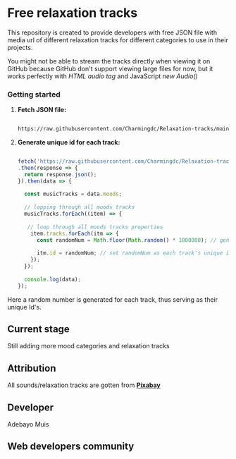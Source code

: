 # Free relaxation tracks

This repository is created to provide developers with free JSON file with media url of different relaxation tracks for different categories to use in their projects.

You might not be able to stream the tracks directly when viewing it on GitHub because GitHub don't support viewing large files for now, but it works perfectly with *HTML audio tag* and JavaScript *new Audio()*


### Getting started

1. **Fetch JSON file:**
   ```bash
   
   https://raw.githubusercontent.com/Charmingdc/Relaxation-tracks/main/src/moods.json
   ```
2. **Generate unique id for each track:** 
   ```javascript
   
   fetch('https://raw.githubusercontent.com/Charmingdc/Relaxation-tracks/main/src/moods.json')
   .then(response => {
     return response.json(); 
   }).then(data => {
     
     const musicTracks = data.moods;
     
     // lopping through all moods tracks
     musicTracks.forEach((item) => {
       
      // loop through all moods tracks properties
       item.tracks.forEach(itm => {
         const randomNum = Math.floor(Math.random() * 1000000); // generate a random number
         
         itm.id = randomNum; // set randomNum as each track's unique id
       });
     });
     
     console.log(data);
   });
   ```

Here a random number is generated for each track, thus serving as their unique Id's.


## Current stage 
Still adding more mood categories and relaxation tracks 

## Attribution
All sounds/relaxation tracks are gotten from **[Pixabay](https://pixabay.com)**

## Developer
Adebayo Muis 


## Web developers community